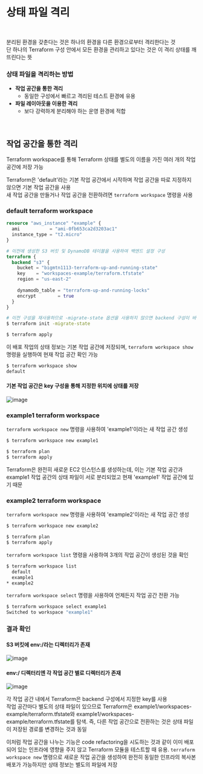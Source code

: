 # 상태 파일 격리

<br>

분리된 환경을 갖춘다는 것은 하나의 환경을 다른 환경으로부터 격리한다는 것  
단 하나의 Terraform 구성 안에서 모든 환경을 관리하고 있다는 것은 이 격리 상태를 깨뜨린다는 뜻

### 상태 파일을 격리하는 방법
- **작업 공간을 통한 격리**
  - 동일한 구성에서 빠르고 격리된 테스트 환경에 유용
- **파일 레이아웃을 이용한 격리**
  - 보다 강력하게 분리해야 하는 운영 환경에 적합

<br>

## 작업 공간을 통한 격리
Terraform workspace를 통해 Terraform 상태를 별도의 이름을 가진 여러 개의 작업 공간에 저장 가능

Terraform은 'default'라는 기본 작업 공간에서 시작하며 작업 공간을 따로 지정하지 않으면 기본 작업 공간을 사용  
새 작업 공간을 만들거나 작업 공간을 전환하려면 `terraform workspace` 명령을 사용

### default terraform workspace
```terraform
resource "aws_instance" "example" {
  ami           = "ami-0fb653ca2d3203ac1"
  instance_type = "t2.micro"
}
```

```terraform
# 이전에 생성한 S3 버킷 및 DynamoDB 테이블을 사용하여 백엔드 설정 구성
terraform {
  backend "s3" {
    bucket = "bigmtn1113-terraform-up-and-running-state"
    key    = "workspaces-example/terraform.tfstate"
    region = "us-east-2"
    
    dynamodb_table = "terraform-up-and-running-locks"
    encrypt        = true
  }
}
```

```bash
# 이전 구성을 재사용하므로 -migrate-state 옵션을 사용하지 않으면 backend 구성이 바뀌었다는 에러(Error: Backend configuration changed)를 출력
$ terraform init -migrate-state

$ terraform apply
```

이 배포 작업의 상태 정보는 기본 작업 공간에 저장되며, `terraform workspace show` 명령을 실행하여 현재 작업 공간 확인 가능  
```bash
$ terraform workspace show
default
```

#### 기본 작업 공간은 key 구성을 통해 지정한 위치에 상태를 저장
![image](https://user-images.githubusercontent.com/46125158/210787842-4ddd4dcf-ac1c-4b61-b1b9-c8a80853ddf6.png)

### example1 terraform workspace
`terraform workspace new` 명령을 사용하여 'example1'이라는 새 작업 공간 생성

```bash
$ terraform workspace new example1

$ terraform plan
$ terraform apply
```

Terraform은 완전히 새로운 EC2 인스턴스를 생성하는데, 이는 기본 작업 공간과 example1 작업 공간의 상태 파일이 서로 분리되었고 현재 'example1' 작업 공간에 있기 때문

### example2 terraform workspace
`terraform workspace new` 명령을 사용하여 'example2'이라는 새 작업 공간 생성

```bash
$ terraform workspace new example2

$ terraform plan
$ terraform apply
```

`terraform workspace list` 명령을 사용하여 3개의 작업 공간이 생성된 것을 확인
```bash
$ terraform workspace list
  default
  example1
* example2
```

`terraform workspace select` 명령을 사용하여 언제든지 작업 공간 전환 가능
```bash
$ terraform workspace select example1
Switched to workspace "example1"
```

### 결과 확인
#### S3 버킷에 env:/라는 디렉터리가 존재
![image](https://user-images.githubusercontent.com/46125158/210789972-0dba3a0b-0278-4951-84ad-8b4b97066d08.png)

#### env:/ 디렉터리엔 각 작업 공간 별로 디렉터리가 존재
![image](https://user-images.githubusercontent.com/46125158/210790173-08da701c-811b-40f1-9bb0-2ecca623945e.png)

각 작업 공간 내에서 Terraform은 backend 구성에서 지정한 key를 사용  
작업 공간마다 별도의 상태 파일이 있으므로 Terraform은 example1/workspaces-example/terraform.tfstate와 example1/workspaces-example/terraform.tfstate를 탐색.
즉, 다른 작업 공간으로 전환하는 것은 상태 파일이 저장된 경로를 변경하는 것과 동일

이처럼 작업 공간을 나누는 기능은 code refactoring을 시도하는 것과 같이 이미 배포되어 있는 인프라에 영향을 주지 않고 Terraform 모듈을 테스트할 때 유용.
`terraform workspace new` 명령으로 새로운 작업 공간을 생성하여 완전히 동일한 인프라의 복사본 배포가 가능하지만 상태 정보는 별도의 파일에 저장
